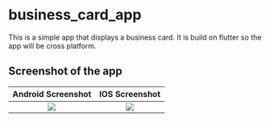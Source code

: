 # business_card_app
This is a simple app that displays a business card. It is build on flutter so the app will be cross platform.
## Screenshot of the app
Android Screenshot                |  IOS Screenshot
:---------------------------:|:-------------------------:
![](https://i.ibb.co/wMDh7Wz/image.png)  |  ![](https://i.ibb.co/3TknTkc/image.png)
